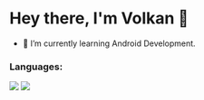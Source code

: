 <h1> Hey there, I'm Volkan 👋 </h1>

- 🌱 I’m currently learning Android Development.

<h3 align="left">Languages:</h3>
<p align="left">
  <img src="https://img.icons8.com/fluency/48/null/c-sharp-logo.png"/>
  <img src="https://img.icons8.com/color/48/null/java-coffee-cup-logo--v1.png"/>
</p>

<!--
<h3 align="left">Tools:</h3>
<p align="left">  
</p>
-->
